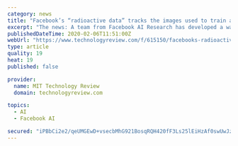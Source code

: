 ```yaml
---
category: news
title: "Facebook’s “radioactive data” tracks the images used to train an AI"
excerpt: "The news: A team from Facebook AI Research has developed a way to track exactly which images in a dataset were used to train a machine-learning model. By making imperceptible tweaks to images, creating a kind of watermark, they were able to make tiny corresponding changes to the way an image classifier trained on those images works, without ..."
publishedDateTime: 2020-02-06T11:51:00Z
webUrl: "https://www.technologyreview.com/f/615150/facebooks-radioactive-data-tracks-the-images-used-to-train-an-ai/"
type: article
quality: 19
heat: 19
published: false

provider:
  name: MIT Technology Review
  domain: technologyreview.com

topics:
  - AI
  - Facebook AI

secured: "iPBbCi2e2/qeUMGEwD+vsecbMhG921BosqRQH420fF3Ls25lEiHzAf0swUwJzXCIIY3qA+uLF5ibAci1R3aSeoMmWgFRy06Wh/q75LLgKti36wy48/TjYtkfCIZsR09OF1f4THNcJklCGzxLLbFEi1wyWups2CX8yPUmssXmwQQcxr2iwcn/4KSRDfMRaUvOAfhALCx5k0oM1JDlMROsU/DA3G/tzYAE1+xU+fMQXBZfoFPta2U2LTqXL/DGilGNVpPaOuXwvszdg24ptlmE9QAUAuEfrx0kSBdD13VCubwigxHsokxC9+WQgCNRMsdiFYpkfrsHCc2jDMuMCwcOtuuApEn7s7bVcwJdKkvPo3xfHDSXbaiX19OqI+NXFg77Jue/43dwbbHI2IF66qD7dHeCAbyXMtpgzmULGmPrna234ND7v20BLnuz/0l9aszcgCPBDB0if52KhWaWeIrA3umWJq0bofoQVYvodDT4muI=;oM8niF9JXZwZsp4A51/NrA=="
---
```


